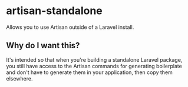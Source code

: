 # artisan-standalone

Allows you to use Artisan outside of a Laravel install.

Why do I want this?
-------------------

It's intended so that when you're building a standalone Laravel package, you still have access to the Artisan commands for generating boilerplate and don't have to generate them in your application, then copy them elsewhere.
